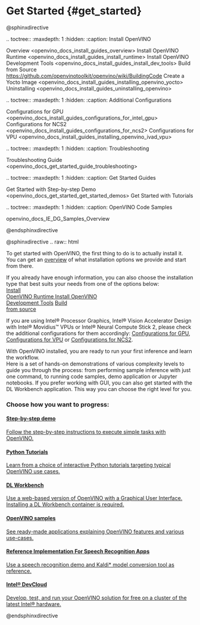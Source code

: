 # Get Started {#get_started}

@sphinxdirective

.. toctree::
   :maxdepth: 1
   :hidden:
   :caption: Install OpenVINO
   
   Overview <openvino_docs_install_guides_overview>
   Install OpenVINO Runtime <openvino_docs_install_guides_install_runtime>
   Install OpenVINO Development Tools <openvino_docs_install_guides_install_dev_tools>
   Build from Source <https://github.com/openvinotoolkit/openvino/wiki/BuildingCode>
   Create a Yocto Image <openvino_docs_install_guides_installing_openvino_yocto>
   Uninstalling <openvino_docs_install_guides_uninstalling_openvino>

.. toctree::
   :maxdepth: 1
   :hidden:
   :caption: Additional Configurations
   
   Configurations for GPU <openvino_docs_install_guides_configurations_for_intel_gpu>
   Configurations for NCS2 <openvino_docs_install_guides_configurations_for_ncs2>
   Configurations for VPU <openvino_docs_install_guides_installing_openvino_ivad_vpu>
   
.. toctree::
   :maxdepth: 1
   :hidden:
   :caption: Troubleshooting
   
   Troubleshooting Guide <openvino_docs_get_started_guide_troubleshooting>
   
.. toctree::
   :maxdepth: 1
   :hidden:
   :caption: Get Started Guides
   
   Get Started with Step-by-step Demo <openvino_docs_get_started_get_started_demos>
   Get Started with Tutorials <tutorials>

.. toctree::
   :maxdepth: 1
   :hidden:
   :caption: OpenVINO Code Samples

   openvino_docs_IE_DG_Samples_Overview


@endsphinxdirective
 
@sphinxdirective
.. raw:: html
    
   <link rel="stylesheet" type="text/css" href="_static/css/getstarted_style.css">
   
   <p>To get started with OpenVINO, the first thing to do is to actually install it. You can get an <a href="openvino_docs_install_guides_overview.html" >overview</a> of what installation options we provide and start from there. </p>
   
   <p id="GSG_introtext">If you already have enough information, you can also choose the installation type that best suits your needs from one of the options below:<br />
     <a href="openvino_docs_install_guides_install_runtime.html" >Install <br />OpenVINO Runtime </a>
     <a href="openvino_docs_install_guides_install_dev_tools.html" >Install OpenVINO <br />Development Tools</a>
     <a href="https://github.com/openvinotoolkit/openvino/wiki/BuildingCode" >Build <br /> from source</a>
   </p>
   <div style="clear:both;"> </div> 
   
   <p>If you are using Intel® Processor Graphics, Intel® Vision Accelerator Design with Intel® Movidius™ VPUs or Intel® Neural Compute Stick 2, please check the additional configurations for them accordingly: <a href="openvino_docs_install_guides_configurations_for_intel_gpu.html" >Configurations for GPU</a>, <a href="openvino_docs_install_guides_installing_openvino_ivad_vpu.html" >Configurations for VPU</a> or <a href="openvino_docs_install_guides_configurations_for_ncs2.html" >Configurations for NCS2</a>.
   </p>
   
   <p>With OpenVINO installed, you are ready to run your first inference and learn the workflow. <br /> Here is a set of hands-on demonstrations of various complexity levels to guide you through the process: from performing sample inference with just one command, to running code samples, demo application or Jupyter notebooks. If you prefer working with GUI, you can also get started with the DL Workbench application. This way you can choose the right level for you.<br /></p>
 
   <h3>Choose how you want to progress:</h3>
 
   <div id="GSG_nextstepchoice"> 		
     <a href="openvino_docs_get_started_get_started_demos.html" >
        <h4>Step-by-step demo		</h4>
        <p>Follow the step-by-step instructions to execute simple tasks with OpenVINO. </p>
     </a>
     <a href="tutorials.html" >
        <h4>Python Tutorials		</h4>
        <p>Learn from a choice of interactive Python tutorials targeting typical OpenVINO use cases.	</p>
     </a> 		
     <a href="workbench_docs_Workbench_DG_Introduction.html" >
        <h4>DL Workbench		</h4>
        <p>Use a web-based version of OpenVINO with a Graphical User Interface. Installing a DL Workbench container is required. </p>
     </a> 
     <a href="openvino_docs_IE_DG_Samples_Overview.html" >
        <h4>OpenVINO samples	</h4>
        <p>See ready-made applications explaining OpenVINO features and various use-cases.		</p>
     </a> 
     <a href="openvino_docs_IE_DG_Samples_Overview.html" >
        <h4>Reference Implementation For Speech Recognition Apps</h4>
        <p>Use a speech recognition demo and Kaldi* model conversion tool as reference. </p>
     </a>
     <a href="http://devcloud.intel.com/edge/" >
        <h4>Intel® DevCloud 	</h4>
        <p>Develop, test, and run your OpenVINO solution for free on a cluster of the latest Intel® hardware. </p>
     </a> 
   </div>
   <div style="clear:both;"> </div>

@endsphinxdirective